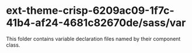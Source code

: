 # ext-theme-crisp-6209ac09-1f7c-41b4-af24-4681c82670de/sass/var

This folder contains variable declaration files named by their component class.

